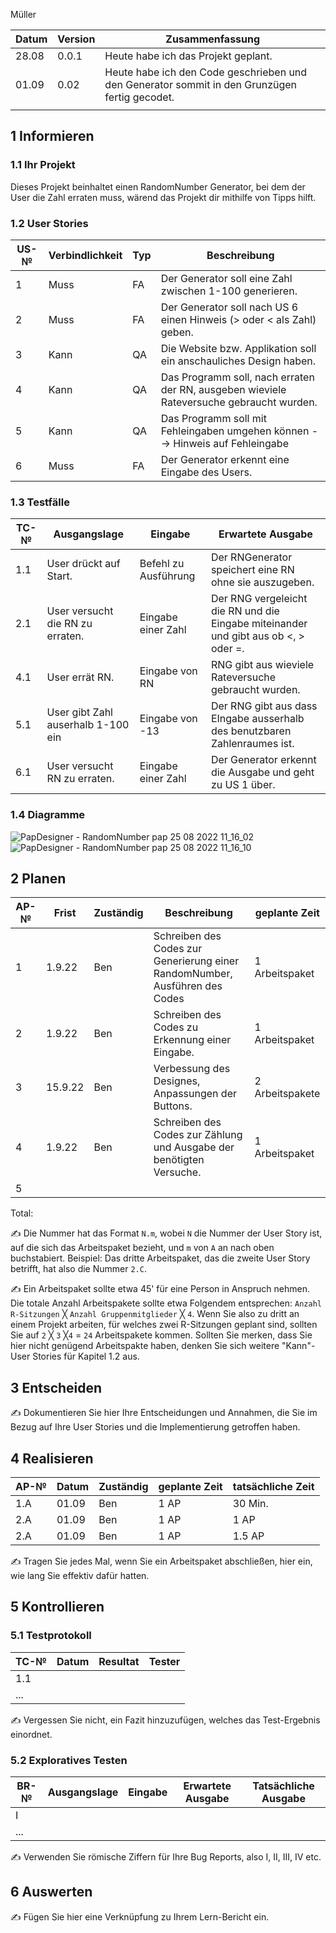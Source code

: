 

Müller

| Datum | Version | Zusammenfassung                                              |
| ----- | ------- | ------------------------------------------------------------ |
| 28.08 | 0.0.1   | Heute habe ich das Projekt geplant.                          |
|   01.09    | 0.02      |  Heute habe ich den Code geschrieben und den Generator sommit in den Grunzügen fertig gecodet.|                                                            |
|       |   |                                                              |

## 1 Informieren

### 1.1 Ihr Projekt

Dieses Projekt beinhaltet einen RandomNumber Generator, bei dem der User die Zahl erraten muss, wärend das Projekt dir mithilfe von Tipps hilft.

### 1.2 User Stories

| US-№ | Verbindlichkeit | Typ  | Beschreibung                       |
| ---- | --------------- | ---- | ---------------------------------- |
| 1    |    Muss         |  FA  | Der Generator soll eine Zahl zwischen 1-100 generieren.  |
| 2  |       Muss          |  FA    | Der Generator soll nach US 6 einen Hinweis (> oder < als Zahl) geben.                                   |
| 3 | Kann| QA | Die Website bzw. Applikation soll ein anschauliches Design haben.
| 4| Kann| QA | Das Programm soll, nach erraten der RN, ausgeben wieviele Rateversuche gebraucht wurden.
|5| Kann| QA| Das Programm soll mit Fehleingaben umgehen können --> Hinweis auf Fehleingabe|
|6| Muss| FA| Der Generator erkennt eine Eingabe des Users.|
### 1.3 Testfälle

| TC-№ | Ausgangslage | Eingabe | Erwartete Ausgabe |
| ---- | ------------ | ------- | ----------------- |
| 1.1  |   User drückt auf Start. | Befehl zu Ausführung   | Der RNGenerator speichert eine RN ohne sie auszugeben.|
| 2.1  | User versucht die RN zu erraten. |Eingabe einer Zahl| Der RNG vergeleicht die RN und die Eingabe miteinander und gibt aus ob <, > oder =.|
|4.1| User errät RN. | Eingabe von RN|  RNG gibt aus wieviele Rateversuche gebraucht wurden.|
|5.1| User gibt Zahl auserhalb 1-100 ein| Eingabe von -13| Der RNG gibt aus dass EIngabe ausserhalb des benutzbaren Zahlenraumes ist.|
|6.1| User versucht RN zu erraten.| Eingabe einer Zahl| Der Generator erkennt die Ausgabe und geht zu US 1 über.|
### 1.4 Diagramme
 
![PapDesigner - RandomNumber pap 25 08 2022 11_16_02](https://user-images.githubusercontent.com/111043950/186626368-ac4ae957-a94d-4f4c-b6b9-15a6d16ec5de.png)
![PapDesigner - RandomNumber pap 25 08 2022 11_16_10](https://user-images.githubusercontent.com/111043950/186626402-3f849ccb-eb00-42ae-ba1a-3963d6d5d6cd.png)

## 2 Planen

| AP-№ | Frist | Zuständig | Beschreibung | geplante Zeit |
| ---- | ----- | --------- | ------------ | ------------- |
| 1  |  1.9.22     |   Ben    |  Schreiben des Codes zur Generierung einer RandomNumber, Ausführen des Codes| 1 Arbeitspaket |
| 2 | 1.9.22   |  Ben   | Schreiben des Codes zu Erkennung einer Eingabe.  | 1 Arbeitspaket|
|3 | 15.9.22| Ben| Verbessung des Designes, Anpassungen der Buttons.| 2 Arbeitspakete|
|4| 1.9.22| Ben| Schreiben des Codes zur Zählung und Ausgabe der benötigten Versuche.| 1 Arbeitspaket|
|5| 

Total: 

✍️ Die Nummer hat das Format `N.m`, wobei `N` die Nummer der User Story ist, auf die sich das Arbeitspaket bezieht, und `m` von `A` an nach oben buchstabiert. Beispiel: Das dritte Arbeitspaket, das die zweite User Story betrifft, hat also die Nummer `2.C`.

✍️ Ein Arbeitspaket sollte etwa 45' für eine Person in Anspruch nehmen. Die totale Anzahl Arbeitspakete sollte etwa Folgendem entsprechen: `Anzahl R-Sitzungen` ╳ `Anzahl Gruppenmitglieder` ╳ `4`. Wenn Sie also zu dritt an einem Projekt arbeiten, für welches zwei R-Sitzungen geplant sind, sollten Sie auf `2` ╳ `3` ╳`4` = `24` Arbeitspakete kommen. Sollten Sie merken, dass Sie hier nicht genügend Arbeitspakte haben, denken Sie sich weitere "Kann"-User Stories für Kapitel 1.2 aus.

## 3 Entscheiden

✍️ Dokumentieren Sie hier Ihre Entscheidungen und Annahmen, die Sie im Bezug auf Ihre User Stories und die Implementierung getroffen haben.

## 4 Realisieren

| AP-№ | Datum | Zuständig | geplante Zeit | tatsächliche Zeit |
| ---- | ----- | --------- | ------------- | ----------------- |
| 1.A  |   01.09    |    Ben       |     1 AP          |    30 Min.               |
| 2.A  | 01.09      |  Ben         |    1 AP           |       1 AP            |
| 2.A| 01.09| Ben | 1 AP | 1.5 AP|
✍️ Tragen Sie jedes Mal, wenn Sie ein Arbeitspaket abschließen, hier ein, wie lang Sie effektiv dafür hatten.

## 5 Kontrollieren

### 5.1 Testprotokoll

| TC-№ | Datum | Resultat | Tester |
| ---- | ----- | -------- | ------ |
| 1.1  |       |          |        |
| ...  |       |          |        |

✍️ Vergessen Sie nicht, ein Fazit hinzuzufügen, welches das Test-Ergebnis einordnet.

### 5.2 Exploratives Testen

| BR-№ | Ausgangslage | Eingabe | Erwartete Ausgabe | Tatsächliche Ausgabe |
| ---- | ------------ | ------- | ----------------- | -------------------- |
| I    |              |         |                   |                      |
| ...  |              |         |                   |                      |

✍️ Verwenden Sie römische Ziffern für Ihre Bug Reports, also I, II, III, IV etc.

## 6 Auswerten

✍️ Fügen Sie hier eine Verknüpfung zu Ihrem Lern-Bericht ein.
